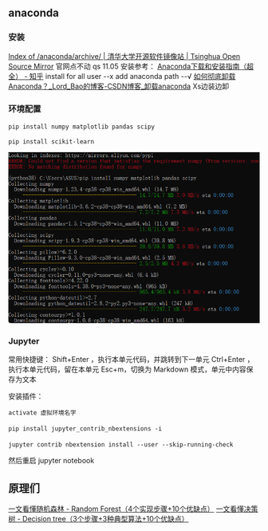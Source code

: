 ## anaconda
### 安装
[Index of /anaconda/archive/ | 清华大学开源软件镜像站 | Tsinghua Open Source Mirror](https://mirrors.tuna.tsinghua.edu.cn/anaconda/archive/)
官网点不动 qs
11.05 安装参考：
[Anaconda下载和安装指南（超全） - 知乎](https://zhuanlan.zhihu.com/p/359471207)
install for all user --x
add anaconda path --√
[如何彻底卸载Anaconda？_Lord_Bao的博客-CSDN博客_卸载anaconda](https://blog.csdn.net/Lord_Bao/article/details/114170382)
Xs边装边卸
### 环境配置

```shell
pip install numpy matplotlib pandas scipy
```

```shell
pip install scikit-learn
```

![](https://raw.githubusercontent.com/acdefg/cdn/main/obsidian/20221105150521.png)
### Jupyter

常用快捷键：
Shift+Enter ，执⾏本单元代码，并跳转到下⼀单元
Ctrl+Enter ，执⾏本单元代码，留在本单元
Esc+m，切换为 Markdown 模式，单元中内容保存为文本

安装插件：
```shell
activate 虚拟环境名字

pip install jupyter_contrib_nbextensions -i

jupyter contrib nbextension install --user --skip-running-check

```
然后重启 jupyter notebook

## 原理们
[一文看懂随机森林 - Random Forest（4个实现步骤+10个优缺点）](https://easyai.tech/ai-definition/random-forest/)
[一文看懂决策树 - Decision tree（3个步骤+3种典型算法+10个优缺点）](https://easyai.tech/ai-definition/decision-tree/)

